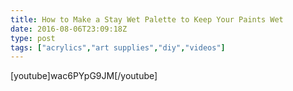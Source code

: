 ```yaml
---
title: How to Make a Stay Wet Palette to Keep Your Paints Wet
date: 2016-08-06T23:09:18Z
type: post
tags: ["acrylics","art supplies","diy","videos"]
---
```



[youtube]wac6PYpG9JM[/youtube]


